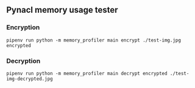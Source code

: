 ## Pynacl memory usage tester

### Encryption
```
pipenv run python -m memory_profiler main encrypt ./test-img.jpg encrypted
```

### Decryption
```
pipenv run python -m memory_profiler main decrypt encrypted ./test-img-decrypted.jpg
```
